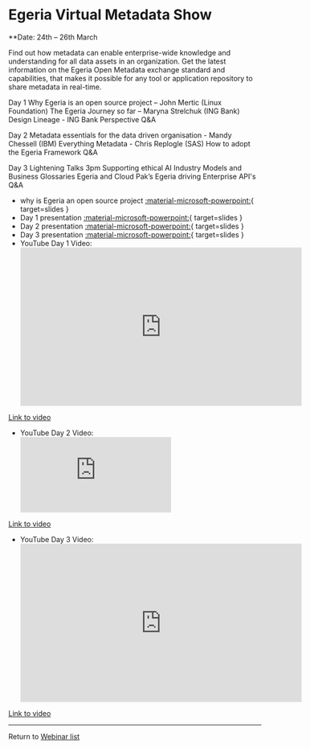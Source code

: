 <!-- SPDX-License-Identifier: CC-BY-4.0 -->
<!-- Copyright Contributors to the ODPi Egeria project 2020. -->

# Egeria Virtual Metadata Show

**Date: 24th – 26th March

Find out how metadata can enable enterprise-wide knowledge and understanding for all data assets in an organization. Get the latest information on the Egeria Open Metadata exchange standard and capabilities, that makes it possible for any tool or application repository to share metadata in real-time.

Day 1
Why Egeria is an open source project – John Mertic (Linux Foundation)
The Egeria Journey so far – Maryna Strelchuk (ING Bank)
Design Lineage - ING Bank Perspective
Q&A

Day 2
Metadata essentials for the data driven organisation - Mandy Chessell (IBM)
Everything Metadata - Chris Replogle (SAS)
How to adopt the Egeria Framework
Q&A

Day 3 Lightening Talks 3pm
Supporting ethical AI
Industry Models and Business Glossaries
Egeria and Cloud Pak’s
Egeria driving Enterprise API's
Q&A

* why is Egeria an open source project [:material-microsoft-powerpoint:](./Why%20Egeria%20is%20an%20open%20source%20project.pptx){ target=slides }
* Day 1 presentation [:material-microsoft-powerpoint:](./Metadata%20for%20Data%20Driven%20Organizations,%2025th%20March%202020.pptx){ target=slides }
* Day 2 presentation [:material-microsoft-powerpoint:](./Deploying%20Egeria,%2025th%20March%202020.pptx){ target=slides }
* Day 3 presentation [:material-microsoft-powerpoint:](./Building%20Trusted%20AI,%2026th%20March%202020.pptx){ target=slides }
* YouTube Day 1 Video:
    <div class="video-wrapper">
       <iframe width="560" height="315" src="https://www.youtube.com/embed/DvmQSCjGNVY" title="YouTube video player" frameborder="0" allow="accelerometer; autoplay; clipboard-write; encrypted-media; gyroscope; picture-in-picture" allowfullscreen></iframe>
   </div>
[Link to video](https://www.youtube.com/watch?v=DvmQSCjGNVY)
* YouTube Day 2 Video:
    <div class="video-wrapper">
        <iframe src="https://www.youtube.com/watch?v=uCK7BmgxuqY" title="YouTube video player" frameborder="0" allow="accelerometer; autoplay; clipboard-write; encrypted-media; gyroscope; picture-in-picture" allowfullscreen></iframe>
    </div>
[Link to video](https://www.youtube.com/watch?v=uCK7BmgxuqY)
* YouTube Day 3 Video:
  <div class="video-wrapper">
    <iframe width="560" height="315" src="https://www.youtube.com/embed/uCK7BmgxuqY" title="YouTube video player" frameborder="0" allow="accelerometer; autoplay; clipboard-write; encrypted-media; gyroscope; picture-in-picture" allowfullscreen></iframe>
  </div>

[Link to video](https://www.youtube.com/watch?v=jsq2dcB2IxQ)

----
Return to [Webinar list](..)